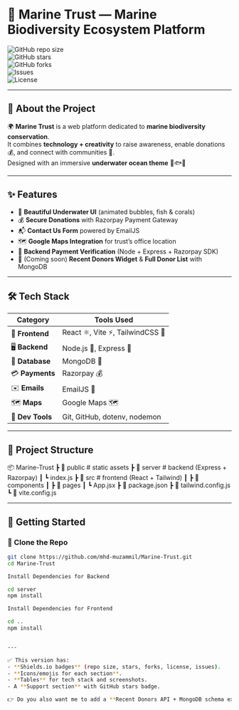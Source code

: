 # 🌊 Marine Trust — Marine Biodiversity Ecosystem Platform  

![GitHub repo size](https://img.shields.io/github/repo-size/mhd-muzammil/Marine-Trust?style=for-the-badge&color=blue)  
![GitHub stars](https://img.shields.io/github/stars/mhd-muzammil/Marine-Trust?style=for-the-badge&color=yellow)  
![GitHub forks](https://img.shields.io/github/forks/mhd-muzammil/Marine-Trust?style=for-the-badge&color=green)  
![Issues](https://img.shields.io/github/issues/mhd-muzammil/Marine-Trust?style=for-the-badge&color=red)  
![License](https://img.shields.io/github/license/mhd-muzammil/Marine-Trust?style=for-the-badge&color=purple)  

---

## 🐠 About the Project  

🌍 **Marine Trust** is a web platform dedicated to **marine biodiversity conservation**.  
It combines **technology + creativity** to raise awareness, enable donations 💰, and connect with communities 👫.  
Designed with an immersive **underwater ocean theme** 🌊🐟🪸  

---

## ✨ Features  

- 🎨 **Beautiful Underwater UI** (animated bubbles, fish & corals)  
- 💰 **Secure Donations** with Razorpay Payment Gateway  
- 📬 **Contact Us Form** powered by EmailJS  
- 🗺 **Google Maps Integration** for trust’s office location  
- 🔐 **Backend Payment Verification** (Node + Express + Razorpay SDK)  
- 🧾 (Coming soon) **Recent Donors Widget** & **Full Donor List** with MongoDB  

---

## 🛠 Tech Stack  

| Category | Tools Used |
|----------|------------|
| 🎨 **Frontend** | React ⚛️, Vite ⚡, TailwindCSS 🎨 |
| 🖥 **Backend** | Node.js 🌲, Express 🚂 |
| 💾 **Database** | MongoDB 🍃 |
| 💳 **Payments** | Razorpay 💰 |
| ✉️ **Emails** | EmailJS 📧 |
| 🗺 **Maps** | Google Maps 🗺 |
| 🔧 **Dev Tools** | Git, GitHub, dotenv, nodemon |

---

## 📂 Project Structure  

📦 Marine-Trust
┣ 📂 public # static assets
┣ 📂 server # backend (Express + Razorpay)
┃ ┗ index.js
┣ 📂 src # frontend (React + Tailwind)
┃ ┣ 📂 components
┃ ┣ 📂 pages
┃ ┗ App.jsx
┣ 📜 package.json
┣ 📜 tailwind.config.js
┗ 📜 vite.config.js


---

## 🚀 Getting Started  

### 🔹 Clone the Repo
```bash
git clone https://github.com/mhd-muzammil/Marine-Trust.git
cd Marine-Trust

Install Dependencies for Backend

cd server
npm install

Install Dependencies for Frontend

cd ..
npm install


---

✅ This version has:  
- **Shields.io badges** (repo size, stars, forks, license, issues).  
- **Icons/emojis for each section**.  
- **Tables** for tech stack and screenshots.  
- A **Support section** with GitHub stars badge.  

👉 Do you also want me to add a **Recent Donors API + MongoDB schema example** right inside the README (so future devs can easily understand)?



